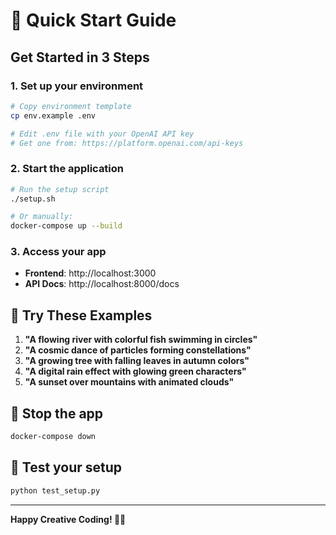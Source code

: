 # 🚀 Quick Start Guide

## Get Started in 3 Steps

### 1. Set up your environment
```bash
# Copy environment template
cp env.example .env

# Edit .env file with your OpenAI API key
# Get one from: https://platform.openai.com/api-keys
```

### 2. Start the application
```bash
# Run the setup script
./setup.sh

# Or manually:
docker-compose up --build
```

### 3. Access your app
- **Frontend**: http://localhost:3000
- **API Docs**: http://localhost:8000/docs

## 🎯 Try These Examples

1. **"A flowing river with colorful fish swimming in circles"**
2. **"A cosmic dance of particles forming constellations"**
3. **"A growing tree with falling leaves in autumn colors"**
4. **"A digital rain effect with glowing green characters"**
5. **"A sunset over mountains with animated clouds"**

## 🛑 Stop the app
```bash
docker-compose down
```

## 🧪 Test your setup
```bash
python test_setup.py
```

---

**Happy Creative Coding! 🎨✨** 